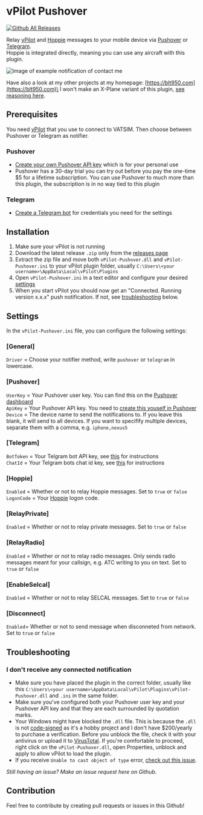 # vPilot Pushover
[![Github All Releases](https://img.shields.io/github/downloads/blt950/vPilot-Pushover/total.svg)]()

Relay [vPilot](https://vpilot.rosscarlson.dev/) and [Hoppie](https://www.hoppie.nl/acars/) messages to your mobile device via [Pushover](https://pushover.net/) or [Telegram](https://telegram.org/).\
Hoppie is integrated directly, meaning you can use any aircraft with this plugin.

![Image of example notification of contact me](https://github.com/blt950/vPilot-Pushover/assets/2505044/68653e8a-8bca-45d4-8220-4a38f39d68d4)

Have also a look at my other projects at my homepage: [https://blt950.com](https://blt950.com)\
I won't make an X-Plane variant of this plugin, [see reasoning here](https://github.com/blt950/vPilot-Pushover/issues/14#issuecomment-1979402032).

## Prerequisites
You need [vPilot](https://vpilot.rosscarlson.dev/) that you use to connect to VATSIM. Then choose between Pushover or Telegram as notifier.

### Pushover
- [Create your own Pushover API key](https://pushover.net/apps/build) which is for your personal use
- Pushover has a 30-day trial you can try out before you pay the one-time $5 for a lifetime subscription. You can use Pushover to much more than this plugin, the subscription is in no way tied to this plugin

### Telegram
- [Create a Telegram bot](telegram.md) for credentials you need for the settings

## Installation

1. Make sure your vPilot is not running
2. Download the latest release `.zip` only from the [releases page](https://github.com/blt950/vPilot-Pushover/releases)
3. Extract the zip file and move both `vPilot-Pushover.dll` and `vPilot-Pushover.ini` to your vPilot plugin folder, usually `C:\Users\<your username>\AppData\Local\vPilot\Plugins`
4. Open `vPilot-Pushover.ini` in a text editor and configure your desired [settings](#settings)
5. When you start vPilot you should now get an "Connected. Running version x.x.x" push notification. If not, see [troubleshooting](#troubleshooting) below.

## Settings
In the `vPilot-Pushover.ini` file, you can configure the following settings:

### [General]
`Driver` = Choose your notifier method, write `pushover` or `telegram` in lowercase.

### [Pushover]
`UserKey` = Your Pushover user key. You can find this on the [Pushover dashboard](https://pushover.net/)\
`ApiKey` = Your Pushover API key. You need to [create this youself in Pushover](https://pushover.net/apps/build)\
`Device` = The device name to send the notifications to. If you leave this blank, it will send to all devices. If you want to specifify multiple devices, separate them with a comma, e.g. `iphone,nexus5`

### [Telegram]
`BotToken` = Your Telgram bot API key, see [this](telegram.md) for instructions\
`ChatId` = Your Telgram bots chat id key, see [this](telegram.md) for instructions

### [Hoppie]
`Enabled` = Whether or not to relay Hoppie messages. Set to `true` or `false`\
`LogonCode` = Your [Hoppie](https://hoppie.nl) logon code.

### [RelayPrivate]
`Enabled` = Whether or not to relay private messages. Set to `true` or `false`

### [RelayRadio]
`Enabled` = Whether or not to relay radio messages. Only sends radio messages meant for your callsign, e.g. ATC writing to you on text. Set to `true` or `false`

### [EnableSelcal]
`Enabled` = Whether or not to relay SELCAL messages. Set to `true` or `false`

### [Disconnect]
`Enabled`= Whether or not to send message when disconneted from network. Set to `true` or `false`

## Troubleshooting
### I don't receive any connected notification
- Make sure you have placed the plugin in the correct folder, usually like this `C:\Users\<your username>\AppData\Local\vPilot\Plugins\vPilot-Pushover.dll` and `.ini` in the same folder.
- Make sure you've configured both your Pushover user key and your Pushover API key and that they are each surrounded by quotation marks.
- Your Windows might have blocked the `.dll` file. This is because the `.dll` is not [code-signed](https://en.wikipedia.org/wiki/Code_signing) as it's a hobby project and I don't have $200/yearly to purchase a verification. Before you unblock the file, check it with your antivirus or upload it to [VirusTotal](https://www.virustotal.com/gui/home/upload). If you're comfortable to proceed, right click on the `vPilot-Pushover.dll`, open Properties, unblock and apply to allow vPilot to load the plugin.
- If you receive `Unable to cast object of type` error, [check out this issue](https://github.com/blt950/vPilot-Pushover/issues/23).

*Still having an issue? Make an issue request here on Github.*

## Contribution

Feel free to contribute by creating pull requests or issues in this Github!

